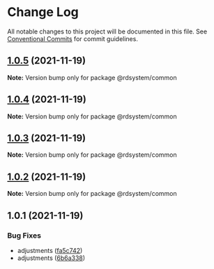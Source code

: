 # Change Log

All notable changes to this project will be documented in this file.
See [Conventional Commits](https://conventionalcommits.org) for commit guidelines.

## [1.0.5](https://github.com/diegoavieira/rdsystem/compare/v1.0.4...v1.0.5) (2021-11-19)

**Note:** Version bump only for package @rdsystem/common





## [1.0.4](https://github.com/diegoavieira/rdsystem/compare/v1.0.3...v1.0.4) (2021-11-19)

**Note:** Version bump only for package @rdsystem/common





## [1.0.3](https://github.com/diegoavieira/rdsystem/compare/v1.0.2...v1.0.3) (2021-11-19)

**Note:** Version bump only for package @rdsystem/common





## [1.0.2](https://github.com/diegoavieira/rdsystem/compare/v1.0.1...v1.0.2) (2021-11-19)

**Note:** Version bump only for package @rdsystem/common





## 1.0.1 (2021-11-19)


### Bug Fixes

* adjustments ([fa5c742](https://github.com/diegoavieira/rdsystem/commit/fa5c742d5969e53d3fd7e5e15a603fa6869a23df))
* adjustments ([6b6a338](https://github.com/diegoavieira/rdsystem/commit/6b6a338b7d5df471bdbb689cefe174e66a5900be))
